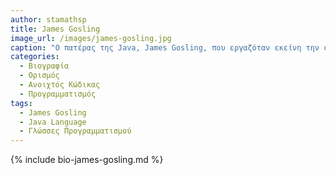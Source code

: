 ```yaml
---
author: stamathsp
title: James Gosling
image_url: /images/james-gosling.jpg
caption: "Ο πατέρας της Java, James Gosling, που εργαζόταν εκείνη την εποχή για την Sun, έκανε ήδη πειραματισμούς πάνω στη C++ και είχε παρουσιάσει κατά καιρούς κάποιες πειραματικές γλώσσες ως πρότυπα για το νέο εργαλείο που αναζητούσαν στην Sun. Τελικά μετά από λίγο καιρό κατέληξαν με μια πρόταση για το επιτελείο της εταιρίας, η οποία ήταν η γλώσσα Oak. Το όνομά της το πήρε από το ομώνυμο δένδρο (βελανιδιά) το οποίο ο Gosling είχε έξω από το γραφείο του και έβλεπε κάθε μέρα."
categories:
  - Βιογραφία
  - Ορισμός
  - Ανοιχτός Κώδικας
  - Προγραμματισμός
tags:
  - James Gosling
  - Java Language
  - Γλώσσες Προγραμματισμού
---
```


{% include bio-james-gosling.md %}
